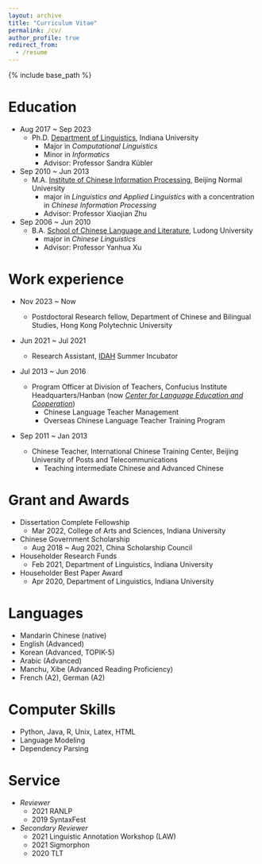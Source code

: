 ```yaml
---
layout: archive
title: "Curriculum Vitae"
permalink: /cv/
author_profile: true
redirect_from:
  - /resume
---
```


{% include base_path %}

Education
======
* Aug 2017 ~ Sep 2023
	* Ph.D. [Department of Linguistics](https://linguistics.indiana.edu/), Indiana University
		* Major in _Computational Linguistics_
		* Minor in _Informatics_
		* Advisor: Professor Sandra Kübler
* Sep 2010 ~ Jun 2013
	* M.A. [Institute of Chinese Information Processing](http://icip.bnu.edu.cn/), Beijing Normal University
		* major in _Linguistics and Applied Linguistics_ with a concentration in _Chinese Information Processing_
		* Advisor: Professor Xiaojian Zhu
* Sep 2006 ~ Jun 2010
	* B.A. [School of Chinese Language and Literature](http://www.chinese.ldu.edu.cn/), Ludong University
		* major in _Chinese Linguistics_
		* Advisor: Professor Yanhua Xu

	

Work experience
======
* Nov 2023 ~ Now
	* Postdoctoral Research fellow, Department of Chinese and Bilingual Studies, Hong Kong Polytechnic University

* Jun 2021 ~ Jul 2021
	* Research Assistant, [IDAH](https://idah.indiana.edu/project-support/incubator/index.html) Summer Incubator

* Jul 2013 ~ Jun 2016
	* Program Officer at Division of Teachers, Confucius Institute Headquarters/Hanban (now [_Center for Language Education and Cooperation_](http://www.chinese.cn/page/#/pcpage/mainpage))
		* Chinese Language Teacher Management
		* Overseas Chinese Language Teacher Training Program

* Sep 2011 ~ Jan 2013
	* Chinese Teacher, International Chinese Training Center, Beijing University of Posts and Telecommunications
		* Teaching intermediate Chinese and Advanced Chinese


Grant and Awards
======
* Dissertation Complete Fellowship
	* Mar 2022, College of Arts and Sciences, Indiana University
* Chinese Government Scholarship
	* Aug 2018 ~ Aug 2021, China Scholarship Council
* Householder Research Funds
	* Feb 2021, Department of Linguistics, Indiana University
* Householder Best Paper Award
	* Apr 2020, Department of Linguistics, Indiana University
  
Languages
======
* Mandarin Chinese (native)
* English (Advanced)
* Korean (Advanced, TOPIK-5)
* Arabic (Advanced)
* Manchu, Xibe (Advanced Reading Proficiency)
* French (A2), German (A2)


Computer Skills
======
* Python, Java, R, Unix, Latex, HTML
* Language Modeling
* Dependency Parsing

Service
======
* _Reviewer_
	* 2021 RANLP
	* 2019 SyntaxFest
* _Secondary Reviewer_
	* 2021 Linguistic Annotation Workshop (LAW)
	* 2021 Sigmorphon
	* 2020 TLT
	
	
  

